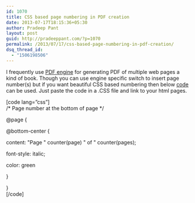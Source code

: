 ```yaml
---
id: 1070
title: CSS based page numbering in PDF creation
date: 2013-07-17T18:15:36+05:30
author: Pradeep Pant
layout: post
guid: http://pradeeppant.com/?p=1070
permalink: /2013/07/17/css-based-page-numbering-in-pdf-creation/
dsq_thread_id:
  - "1506198506"
---
```

I frequently use [PDF engine](http://pradeeppant.com/2010/02/pdf-generators/ "Open source PDF engine with CSS") for generating PDF of multiple web pages a kind of book. Though you can use engine specific switch to insert page number(s) but if you want beautiful CSS based numbering then below [code](http://pastebin.com/jzRvsdg9) can be used. Just paste the code in a .CSS file and link to your html pages.

[code lang=&#8221;css&#8221;]  
/\* Page number at the bottom of page \*/

@page {

@bottom-center {

content: "Page " counter(page) " of " counter(pages);

font-style: italic;

color: green

}

}  
[/code]